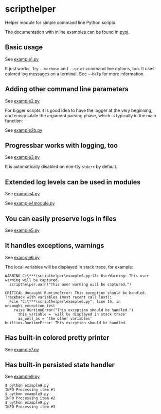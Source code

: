 # scripthelper

Helper module for simple command line Python scripts.

The documentation with inline examples can be found in [pypi](https://pypi.org/project/scripthelper/).

## Basic usage

See [example1.py](example1.py)

It just works. Try `--verbose` and `--quiet`  command line options, too.
It uses colored log messages on a terminal.
See `--help` for more information.

## Adding other command line parameters

See [example2.py](example2.py)

For bigger scripts it is good idea to have the logger at the very beginning, and encapsulate the argument parsing phase, which is typically in the main function:

See [example2b.py](example2b.py)

## Progressbar works with logging, too

See [example3.py](example3.py)

It is automatically disabled on non-tty `stderr` by default.

## Extended log levels can be used in modules

See [example4.py](example4.py)

See [example4module.py](example4module.py)

## You can easily preserve logs in files

See [example5.py](example5.py)

## It handles exceptions, warnings

See [example6.py](example6.py)

The local variables will be displayed in stack trace, for example:

```
WARNING C:\***\scripthelper\example6.py:13: UserWarning: This user warning will be captured.
  scripthelper.warn("This user warning will be captured.")

CRITICAL Uncaught RuntimeError: This exception should be handled.
Traceback with variables (most recent call last):
  File "C:\***\scripthelper\example6.py", line 10, in uncaught_exception_test
    raise RuntimeError("This exception should be handled.")
      this_variable = 'will be displayed in stack trace'
      as_well_as = 'the other variables'
builtins.RuntimeError: This exception should be handled.
```

## Has built-in colored pretty printer

See [example7.py](example7.py)

## Has built-in persisted state handler

See [example9.py](example9.py)

```
$ python example9.py
INFO Processing item #1
$ python example9.py
INFO Processing item #2
$ python example9.py
INFO Processing item #3
```
